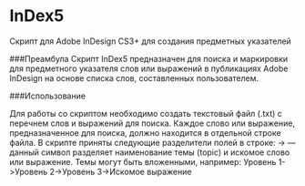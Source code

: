 InDex5
======

Скрипт для Adobe InDesign CS3+ для создания предметных указателей

###Преамбула
Скрипт InDex5 предназначен для поиска и маркировки для предметного указателя слов или выражений в публикациях Adobe InDesign на основе списка слов, составленных пользователем.

###Использование

Для работы со скриптом необходимо создать текстовый файл (.txt) с перечнем слов и выражений для поиска.
Каждое слово или выражение, предназначенное для поиска, должно находится в отдельной строке файла.
В скрипте приняты следующие разделители полей в строке:
-> — данный символ разделяет наименование темы (topic) и искомое слово или выражение.
Темы могут быть вложенными, например: Уровень 1->Уровень 2->Уровень 3->Искомое выражение

